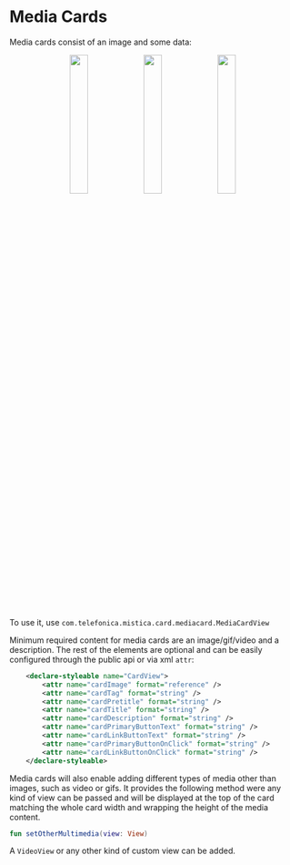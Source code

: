 # Media Cards

Media cards consist of an image and some data:

<p align="center">
    <img width="25%" src="../../../../../../../../doc/images/media_cards/mediaCard1.png">
    <img width="25%" src="../../../../../../../../doc/images/media_cards/mediaCard2.png">
    <img width="25%" src="../../../../../../../../doc/images/media_cards/mediaCard3.png">
</p>

To use it, use `com.telefonica.mistica.card.mediacard.MediaCardView`

Minimum required content for media cards are an image/gif/video and a description. The rest of the elements are optional and can be easily 
configured through the public api or via xml `attr`: 

```xml
    <declare-styleable name="CardView">
        <attr name="cardImage" format="reference" />
        <attr name="cardTag" format="string" />
        <attr name="cardPretitle" format="string" />
        <attr name="cardTitle" format="string" />
        <attr name="cardDescription" format="string" />
        <attr name="cardPrimaryButtonText" format="string" />
        <attr name="cardLinkButtonText" format="string" />
        <attr name="cardPrimaryButtonOnClick" format="string" />
        <attr name="cardLinkButtonOnClick" format="string" />
    </declare-styleable>
```

Media cards will also enable adding different types of media other than images, such as video or gifs. 
It provides the following method were any kind of view can be passed and will be displayed at the top
of the card matching the whole card width and wrapping the height of the media content. 

```kotlin
fun setOtherMultimedia(view: View)
```

A `VideoView` or any other kind of custom view can be added. 